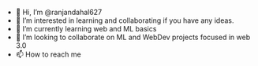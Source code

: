 - 👋 Hi, I’m @ranjandahal627
- 👀 I’m interested in learning and collaborating if you have any ideas.
- 🌱 I’m currently learning web and ML basics
- 💞️ I’m looking to collaborate on ML and WebDev projects focused in web 3.0
- 📫 How to reach me 

<!---
ranjandahal627/ranjandahal627 is a ✨ special ✨ repository because its `README.md` (this file) appears on your GitHub profile.
You can click the Preview link to take a look at your changes.
--->
